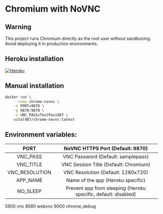 # Chromium with NoVNC

## Warning
This project runs Chromium directly as the root user without sandboxing. Avoid deploying it in production environments.

## Heroku installation
[![Heroku](https://www.herokucdn.com/deploy/button.svg)](https://heroku.com/deploy?template=https://github.com/vital987/chrome-novnc)

## Manual installation
```bash
docker run \
    --name chrome-novnc \
    -e PORT=9870 \
    -p 9870:9870 \
    -e VNC_PASS=TestPass987 \
    vital987/chrome-novnc:latest
```

## Environment variables: 
|      PORT      |                NoVNC HTTPS Port (Default: 9870)                |
|:--------------:|:--------------------------------------------------------------:|
|    VNC_PASS    |               VNC Password (Default: samplepass)               |
|    VNC_TITLE   |              VNC Session Title (Default: Chromium)             |
| VNC_RESOLUTION |               VNC Resolution (Default: 1280x720)               |
|    APP_NAME    |                Name of the app (Heroku specific)               |
|    NO_SLEEP    | Prevent app from sleeping (Heroku specific, default: disabled) |

5900 vnc
8080 webvnc
9000 chrome_debug